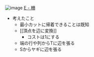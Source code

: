 
![image](https://gyazo.com/19a364bf2a992c7c4331dbbf4ef6bb37/thumb/1000)
[E - 柵](https://atcoder.jp/contests/kupc2016/tasks/kupc2016_e)
- 考えたこと
    - 最小カットに帰着できることは既知
    - [[頂点を辺に変換]]
        - コストは1にする
    - 端の行や列からTに辺を張る
    - Sからヤギに辺を張る

